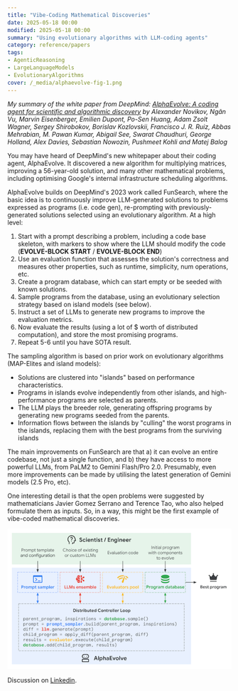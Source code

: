 ```yaml
---
title: "Vibe-Coding Mathematical Discoveries"
date: 2025-05-18 00:00
modified: 2025-05-18 00:00
summary: "Using evolutionary algorithms with LLM-coding agents"
category: reference/papers
tags:
- AgenticReasoning
- LargeLanguageModels
- EvolutionaryAlgorithms
cover: /_media/alphaevolve-fig-1.png
---
```


*My summary of the white paper from DeepMind: [AlphaEvolve: A coding agent for scientific and algorithmic discovery](https://storage.googleapis.com/deepmind-media/DeepMind.com/Blog/alphaevolve-a-gemini-powered-coding-agent-for-designing-advanced-algorithms/AlphaEvolve.pdf) by Alexander Novikov, Ngân Vu, Marvin Eisenberger, Emilien Dupont, Po-Sen Huang, Adam Zsolt Wagner, Sergey Shirobokov, Borislav Kozlovskii, Francisco J. R. Ruiz, Abbas Mehrabian, M. Pawan Kumar, Abigail See, Swarat Chaudhuri, George Holland, Alex Davies, Sebastian Nowozin, Pushmeet Kohli and Matej Balog*

You may have heard of DeepMind's new whitepaper about their coding agent, AlphaEvolve. It discovered a new algorithm for multiplying matrices, improving a 56-year-old solution, and many other mathematical problems, including optimising Google's internal infrastructure scheduling algorithms.

AlphaEvolve builds on DeepMind's 2023 work called FunSearch, where the basic idea is to continuously improve LLM-generated solutions to problems expressed as programs (i.e. code gen), re-prompting with previously-generated solutions selected using an evolutionary algorithm. At a high level:

1. Start with a prompt describing a problem, including a code base skeleton, with markers to show where the LLM should modify the code (**EVOLVE-BLOCK START** / **EVOLVE-BLOCK END**)
2. Use an evaluation function that assesses the solution's correctness and measures other properties, such as runtime, simplicity, num operations, etc.
3. Create a program database, which can start empty or be seeded with known solutions.
4. Sample programs from the database, using an evolutionary selection strategy based on island models (see below).
5. Instruct a set of LLMs to generate new programs to improve the evaluation metrics.
6. Now evaluate the results (using a lot of $ worth of distributed computation), and store the most promising programs.
 7. Repeat 5-6 until you have SOTA result.

The sampling algorithm is based on prior work on evolutionary algorithms (MAP-Elites and island models):

* Solutions are clustered into "islands" based on performance characteristics.
* Programs in islands evolve independently from other islands, and high-performance programs are selected as parents.
* The LLM plays the breeder role, generating offspring programs by generating new programs seeded from the parents.
* Information flows between the islands by "culling" the worst programs in the islands, replacing them with the best programs from the surviving islands

The main improvements on FunSearch are that a) it can evolve an entire codebase, not just a single function, and b) they have access to more powerful LLMs, from PaLM2 to Gemini Flash/Pro 2.0. Presumably, even more improvements can be made by utilising the latest generation of Gemini models (2.5 Pro, etc).

One interesting detail is that the open problems were suggested by mathematicians Javier Gomez Serrano and Terence Tao, who also helped formulate them as inputs. So, in a way, this might be the first example of vibe-coded mathematical discoveries.

![alphaevolve-fig-2.png](../../_media/alphaevolve-fig-2.png)

Discussion on [Linkedin](https://www.linkedin.com/feed/update/urn:li:activity:7328934233345798144/).
